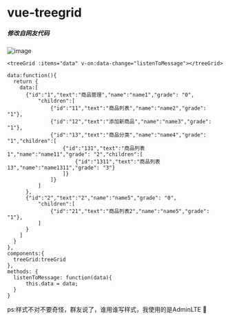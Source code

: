 # vue-treegrid
##### 修改自网友代码
![image](https://github.com/NexusLee/vue-treegrid/raw/master/screenshots/EFEEEC99-0B77-4DD1-B0D0-E1F932897F5B.png)
```
<treeGrid :items="data" v-on:data-change="listenToMessage"></treeGrid>

data:function(){
  return {
    data:[
      {"id":"1","text":"商品管理","name":"name1","grade": "0",
          "children":[
              {"id":"11","text":"商品列表","name":"name2","grade": "1"},
              {"id":"12","text":"添加新商品","name":"name3","grade": "1"},
              {"id":"13","text":"商品分类","name":"name4","grade": "1","children":[
                  {"id":"131","text":"商品列表1","name":"name11","grade": "2","children":[
                      {"id":"1311","text":"商品列表13","name":"name1311","grade": "3"}
                  ]}
              ]}
          ]
      },
      {"id":"2","text":"2","name":"name5","grade": "0",
          "children":[
              {"id":"21","text":"商品列表2","name":"name5","grade": "1"},
          ]
      }
    ]
  }
},
components:{
  treeGrid:treeGrid
},
methods: {
  listenToMessage: function(data){
      this.data = data;
  }
}

```




ps:样式不对不要奇怪，群友说了，谁用谁写样式，我使用的是AdminLTE :see_no_evil:

